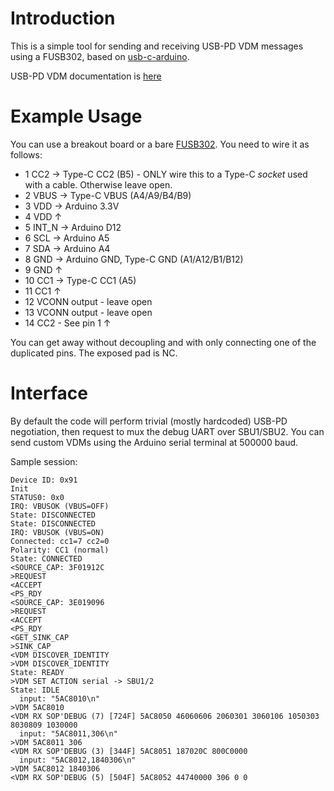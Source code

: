 # Introduction

This is a simple tool for sending and receiving USB-PD VDM messages using a FUSB302, based on [usb-c-arduino](https://github.com/graycatlabs/usb-c-arduino).

USB-PD VDM documentation is [here](https://github.com/AsahiLinux/docs/wiki/Hardware:USB-PD)

# Example Usage

You can use a breakout board or a bare [FUSB302](https://www.onsemi.com/pub/Collateral/FUSB302-D.PDF). You need to wire it as follows:

* 1 CC2 → Type-C CC2 (B5) - ONLY wire this to a Type-C *socket* used with a cable. Otherwise leave open.
* 2 VBUS → Type-C VBUS (A4/A9/B4/B9)
* 3 VDD → Arduino 3.3V
* 4 VDD ↑
* 5 INT_N → Arduino D12
* 6 SCL → Arduino A5
* 7 SDA → Arduino A4
* 8 GND → Arduino GND, Type-C GND (A1/A12/B1/B12)
* 9 GND ↑
* 10 CC1 → Type-C CC1 (A5)
* 11 CC1 ↑
* 12 VCONN output - leave open
* 13 VCONN output - leave open
* 14 CC2 - See pin 1 ↑

You can get away without decoupling and with only connecting one of the duplicated pins. The exposed pad is NC.

# Interface

By default the code will perform trivial (mostly hardcoded) USB-PD negotiation, then request to mux the debug UART over SBU1/SBU2. You can send custom VDMs using the Arduino serial terminal at 500000 baud.

Sample session:

```
Device ID: 0x91
Init
STATUS0: 0x0
IRQ: VBUSOK (VBUS=OFF)
State: DISCONNECTED
State: DISCONNECTED
IRQ: VBUSOK (VBUS=ON)
Connected: cc1=7 cc2=0
Polarity: CC1 (normal)
State: CONNECTED
<SOURCE_CAP: 3F01912C
>REQUEST
<ACCEPT
<PS_RDY
<SOURCE_CAP: 3E019096
>REQUEST
<ACCEPT
<PS_RDY
<GET_SINK_CAP
>SINK_CAP
<VDM DISCOVER_IDENTITY
>VDM DISCOVER_IDENTITY
State: READY
>VDM SET ACTION serial -> SBU1/2
State: IDLE
  input: "5AC8010\n"
>VDM 5AC8010
<VDM RX SOP'DEBUG (7) [724F] 5AC8050 46060606 2060301 3060106 1050303 8030809 1030000
  input: "5AC8011,306\n"
>VDM 5AC8011 306
<VDM RX SOP'DEBUG (3) [344F] 5AC8051 187020C 800C0000
  input: "5AC8012,1840306\n"
>VDM 5AC8012 1840306
<VDM RX SOP'DEBUG (5) [504F] 5AC8052 44740000 306 0 0
```
